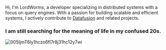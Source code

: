 Hi, I'm LordWorms, a developer specializing in distributed systems with a focus on query engines. With a passion for building scalable and efficient systems, I actively contribute to [Datafusion](https://github.com/apache/datafusion) and related projects.

### I am still searching for the meaning of life in my confused 20s.

![005IjmT6ly1hczo6fl7r8j31hc12y7wi](https://github.com/Lordworms/Lordworms/assets/48054792/86364dab-405d-45ea-9ede-e3e21d861237)
